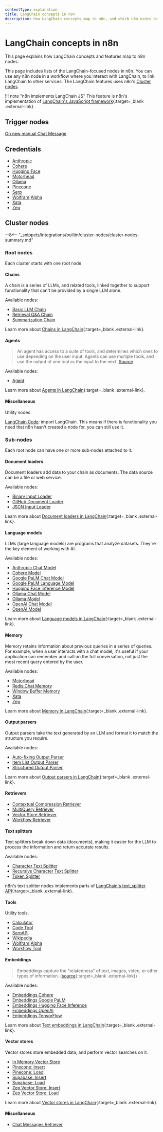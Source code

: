 ```yaml
---
contentType: explanation
title: LangChain concepts in n8n
description: How LangChain concepts map to n8n, and which n8n nodes to use.
---
```


# LangChain concepts in n8n

This page explains how LangChain concepts and features map to n8n nodes.

This page includes lists of the LangChain-focused nodes in n8n. You can use any n8n node in a workflow where you interact with LangChain, to link LangChain to other services. The LangChain features uses n8n's [Cluster nodes](/integrations/builtin/cluster-nodes/).


!!! note "n8n implements LangChain JS"
	This feature is n8n's implementation of [LangChain's JavaScript framework](https://js.langchain.com/docs/get_started/introduction){:target=_blank .external-link}.

## Trigger nodes

[On new manual Chat Message](/integrations/builtin/core-nodes/n8n-nodes-langchain.manualchattrigger/)

## Credentials

* [Anthropic	](/integrations/builtin/credentials/anthropic/)
* [Cohere](/integrations/builtin/credentials/cohere/)
* [Hugging Face](/integrations/builtin/credentials/huggingface/)
* [Motorhead](/integrations/builtin/credentials/motorhead/)
* [Ollama](/integrations/builtin/credentials/ollama/)
* [Pinecone](/integrations/builtin/credentials/pinecone/)
* [Serp](/integrations/builtin/credentials/serp/)
* [Wolfram|Alpha](/integrations/builtin/credentials/wolframalpha/)
* [Xata](/integrations/builtin/credentials/xata/)
* [Zep](/integrations/builtin/credentials/zep/)

## Cluster nodes

--8<-- "_snippets/integrations/builtin/cluster-nodes/cluster-nodes-summary.md"

### Root nodes

Each cluster starts with one root node.

#### Chains

A chain is a series of LLMs, and related tools, linked together to support functionality that can't be provided by a single LLM alone.

Available nodes:

* [Basic LLM Chain](/integrations/builtin/cluster-nodes/root-nodes/n8n-nodes-langchain.chainllm/)
* [Retrieval Q&A Chain](/integrations/builtin/cluster-nodes/root-nodes/n8n-nodes-langchain.chainretrievalqa/)
* [Summarization Chain](/integrations/builtin/cluster-nodes/root-nodes/n8n-nodes-langchain.chainsummarization/)

Learn more about [Chains in LangChain](https://js.langchain.com/docs/modules/chains/){:target=_blank .external-link}.

#### Agents

> An agent has access to a suite of tools, and determines which ones to use depending on the user input. Agents can use multiple tools, and use the output of one tool as the input to the next. [Source](https://js.langchain.com/docs/modules/agents/)

Available nodes:

* [Agent](/integrations/builtin/cluster-nodes/root-nodes/n8n-nodes-langchain.agent/)

Learn more about [Agents in LangChain](https://js.langchain.com/docs/modules/agents/){:target=_blank .external-link}.

#### Miscellaneous

Utility nodes.

[LangChain Code](/integrations/builtin/cluster-nodes/root-nodes/n8n-nodes-langchain.code/): import LangChain. This means if there is functionality you need that n8n hasn't created a node for, you can still use it.

### Sub-nodes

Each root node can have one or more sub-nodes attached to it.

#### Document loaders

Document loaders add data to your chain as documents. The data source can be a file or web service.

Available nodes:

* [Binary Input Loader](/integrations/builtin/cluster-nodes/sub-nodes/n8n-nodes-langchain.documentbinaryinputloader/)
* [GitHub Document Loader](/integrations/builtin/cluster-nodes/sub-nodes/n8n-nodes-langchain.documentgithubloader/)
* [JSON Input Loader](/integrations/builtin/cluster-nodes/sub-nodes/n8n-nodes-langchain.documentjsoninputloader/)

Learn more about [Document loaders in LangChain](https://js.langchain.com/docs/modules/data_connection/document_loaders/){:target=_blank .external-link}.

#### Language models

LLMs (large language models) are programs that analyze datasets. They're the key element of working with AI.

Available nodes:

* [Anthropic Chat Model](/integrations/builtin/cluster-nodes/sub-nodes/n8n-nodes-langchain.lmchatanthropic/)
* [Cohere Model](/integrations/builtin/cluster-nodes/sub-nodes/n8n-nodes-langchain.lmcohere/)
* [Google PaLM Chat Model](/integrations/builtin/cluster-nodes/sub-nodes/n8n-nodes-langchain.lmchatgooglepalm/)
* [Google PaLM Language Model](/integrations/builtin/cluster-nodes/sub-nodes/n8n-nodes-langchain.lmgooglepalm/)
* [Hugging Face Inference Model](/integrations/builtin/cluster-nodes/sub-nodes/n8n-nodes-langchain.lmhuggingfaceinference/)
* [Ollama Chat Model](/integrations/builtin/cluster-nodes/sub-nodes/n8n-nodes-langchain.lmchatollama/)
* [Ollama Model](/integrations/builtin/cluster-nodes/sub-nodes/n8n-nodes-langchain.lmollama/)
* [OpenAI Chat Model](/integrations/builtin/cluster-nodes/sub-nodes/n8n-nodes-langchain.lmchatopenai/)
* [OpenAI Model](/integrations/builtin/cluster-nodes/sub-nodes/n8n-nodes-langchain.lmopenai/)

Learn more about [Language models in LangChain](https://js.langchain.com/docs/modules/model_io/models/){:target=_blank .external-link}.

#### Memory

Memory retains information about previous queries in a series of queries. For example, when a user interacts with a chat model, it's useful if your application can remember and call on the full conversation, not just the most recent query entered by the user.

Available nodes:

* [Motorhead](/integrations/builtin/cluster-nodes/sub-nodes/n8n-nodes-langchain.memorymotorhead/)
* [Redis Chat Memory](/integrations/builtin/cluster-nodes/sub-nodes/n8n-nodes-langchain.memoryredischat/)
* [Window Buffer Memory](/integrations/builtin/cluster-nodes/sub-nodes/n8n-nodes-langchain.memorybufferwindow/)
* [Xata](/integrations/builtin/cluster-nodes/sub-nodes/n8n-nodes-langchain.memoryxata/)
* [Zep](/integrations/builtin/cluster-nodes/sub-nodes/n8n-nodes-langchain.memoryzep/)

Learn more about [Memory in LangChain](https://js.langchain.com/docs/modules/memory/){:target=_blank .external-link}.

#### Output parsers

Output parsers take the text generated by an LLM and format it to match the structure you require.

Available nodes:

* [Auto-fixing Output Parser](/integrations/builtin/cluster-nodes/sub-nodes/n8n-nodes-langchain.outputparserautofixing/)
* [Item List Output Parser](/integrations/builtin/cluster-nodes/sub-nodes/n8n-nodes-langchain.outputparseritemlist/)
* [Structured Output Parser](/integrations/builtin/cluster-nodes/sub-nodes/n8n-nodes-langchain.outputparserstructured/)

Learn more about [Output parsers in LangChain](https://js.langchain.com/docs/modules/model_io/output_parsers/){:target=_blank .external-link}.

#### Retrievers


* [Contextual Compression Retriever](/integrations/builtin/cluster-nodes/sub-nodes/n8n-nodes-langchain.retrievercontextualcompression/)
* [MultiQuery Retriever](/integrations/builtin/cluster-nodes/sub-nodes/n8n-nodes-langchain.retrievermultiquery/)
* [Vector Store Retriever](/integrations/builtin/cluster-nodes/sub-nodes/n8n-nodes-langchain.retrievervectorstore/)
* [Workflow Retriever](/integrations/builtin/cluster-nodes/sub-nodes/n8n-nodes-langchain.retrievern8nworkflow/)


#### Text splitters

Text splitters break down data (documents), making it easier for the LLM to process the information and return accurate results.

Available nodes:

* [Character Text Splitter](/integrations/builtin/cluster-nodes/sub-nodes/n8n-nodes-langchain.textsplittercharactertextsplitter/)
* [Recursive Character Text Splitter](/integrations/builtin/cluster-nodes/sub-nodes/n8n-nodes-langchain.textsplitterrecursivecharactertextsplitter/)
* [Token Splitter](/integrations/builtin/cluster-nodes/sub-nodes/n8n-nodes-langchain.textsplittertokensplitter/)

n8n's text splitter nodes implements parts of [LangChain's text_splitter API](https://js.langchain.com/docs/api/text_splitter/){:target=_blank .external-link}.

#### Tools

Utility tools.

* [Calculator](/integrations/builtin/cluster-nodes/sub-nodes/n8n-nodes-langchain.toolcalculator/)
* [Code Tool](/integrations/builtin/cluster-nodes/sub-nodes/n8n-nodes-langchain.toolcode/)
* [SerpAPI](/integrations/builtin/cluster-nodes/sub-nodes/n8n-nodes-langchain.toolserpapi/)
* [Wikipedia](/integrations/builtin/cluster-nodes/sub-nodes/n8n-nodes-langchain.toolwikipedia/)
* [Wolfram|Alpha](/integrations/builtin/cluster-nodes/sub-nodes/n8n-nodes-langchain.toolwolframalpha/)
* [Workflow Tool](/integrations/builtin/cluster-nodes/sub-nodes/n8n-nodes-langchain.toolworkflow/)

#### Embeddings

> Embeddings capture the "relatedness" of text, images, video, or other types of information. ([source](https://supabase.com/docs/guides/ai/concepts){:target=_blank .external-link})

Available nodes:

* [Embeddings Cohere](/integrations/builtin/cluster-nodes/sub-nodes/n8n-nodes-langchain.embeddingscohere/)
* [Embeddings Google PaLM](/integrations/builtin/cluster-nodes/sub-nodes/n8n-nodes-langchain.embeddingsgooglepalm/)
* [Embeddings Hugging Face Inference](/integrations/builtin/cluster-nodes/sub-nodes/n8n-nodes-langchain.embeddingshuggingfaceinference/)
* [Embeddings OpenAI](/integrations/builtin/cluster-nodes/sub-nodes/n8n-nodes-langchain.embeddingsopenai/)
* [Embeddings TensorFlow](/integrations/builtin/cluster-nodes/sub-nodes/n8n-nodes-langchain.embeddingstensorflow/)

Learn more about [Text embeddings in LangChain](https://js.langchain.com/docs/modules/data_connection/text_embedding/){:target=_blank .external-link}.


#### Vector stores

Vector stores store embedded data, and perform vector searches on it.

* [In Memory Vector Store](/integrations/builtin/cluster-nodes/sub-nodes/n8n-nodes-langchain.vectorstoreinmemory/)
* [Pinecone: Insert](/integrations/builtin/cluster-nodes/sub-nodes/n8n-nodes-langchain.vectorstorepineconeinsert/)
* [Pinecone: Load](/integrations/builtin/cluster-nodes/sub-nodes/n8n-nodes-langchain.vectorstorepineconeload/)
* [Supabase: Insert](/integrations/builtin/cluster-nodes/sub-nodes/n8n-nodes-langchain.vectorstoresupabaseinsert/)
* [Supabase: Load](/integrations/builtin/cluster-nodes/sub-nodes/n8n-nodes-langchain.vectorstoresupabaseload/)
* [Zep Vector Store: Insert](/integrations/builtin/cluster-nodes/sub-nodes/n8n-nodes-langchain.vectorstorezepinsert/)
* [Zep Vector Store: Load](/integrations/builtin/cluster-nodes/sub-nodes/n8n-nodes-langchain.vectorstorezepload/)

Learn more about [Vector stores in LangChain](https://js.langchain.com/docs/modules/data_connection/vectorstores/){:target=_blank .external-link}.

#### Miscellaneous

* [Chat Messages Retriever](/integrations/builtin/cluster-nodes/sub-nodes/n8n-nodes-langchain.memorychatretriever/)



